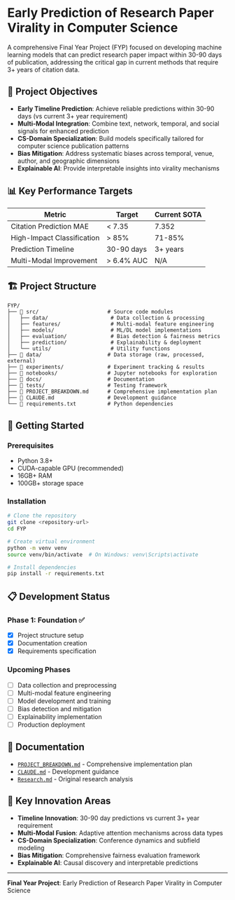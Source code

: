 # Early Prediction of Research Paper Virality in Computer Science

A comprehensive Final Year Project (FYP) focused on developing machine learning models that can predict research paper impact within 30-90 days of publication, addressing the critical gap in current methods that require 3+ years of citation data.

## 🎯 Project Objectives

- **Early Timeline Prediction**: Achieve reliable predictions within 30-90 days (vs current 3+ year requirement)
- **Multi-Modal Integration**: Combine text, network, temporal, and social signals for enhanced prediction
- **CS-Domain Specialization**: Build models specifically tailored for computer science publication patterns
- **Bias Mitigation**: Address systematic biases across temporal, venue, author, and geographic dimensions
- **Explainable AI**: Provide interpretable insights into virality mechanisms

## 📊 Key Performance Targets

| Metric | Target | Current SOTA |
|--------|--------|--------------|
| Citation Prediction MAE | < 7.35 | 7.352 |
| High-Impact Classification | > 85% | 71-85% |
| Prediction Timeline | 30-90 days | 3+ years |
| Multi-Modal Improvement | > 6.4% AUC | N/A |

## 🏗️ Project Structure

```
FYP/
├── 📁 src/                      # Source code modules
│   ├── data/                    # Data collection & processing
│   ├── features/                # Multi-modal feature engineering
│   ├── models/                  # ML/DL model implementations
│   ├── evaluation/              # Bias detection & fairness metrics
│   ├── prediction/              # Explainability & deployment
│   └── utils/                   # Utility functions
├── 📁 data/                     # Data storage (raw, processed, external)
├── 📁 experiments/              # Experiment tracking & results
├── 📁 notebooks/                # Jupyter notebooks for exploration
├── 📁 docs/                     # Documentation
├── 📁 tests/                    # Testing framework
├── 📄 PROJECT_BREAKDOWN.md      # Comprehensive implementation plan
├── 📄 CLAUDE.md                 # Development guidance
└── 📄 requirements.txt          # Python dependencies
```

## 🚀 Getting Started

### Prerequisites
- Python 3.8+
- CUDA-capable GPU (recommended)
- 16GB+ RAM
- 100GB+ storage space

### Installation
```bash
# Clone the repository
git clone <repository-url>
cd FYP

# Create virtual environment
python -m venv venv
source venv/bin/activate  # On Windows: venv\Scripts\activate

# Install dependencies
pip install -r requirements.txt
```

## 📋 Development Status

### Phase 1: Foundation ✅
- [x] Project structure setup
- [x] Documentation creation
- [x] Requirements specification

### Upcoming Phases
- [ ] Data collection and preprocessing
- [ ] Multi-modal feature engineering
- [ ] Model development and training
- [ ] Bias detection and mitigation
- [ ] Explainability implementation
- [ ] Production deployment

## 📖 Documentation

- [`PROJECT_BREAKDOWN.md`](PROJECT_BREAKDOWN.md) - Comprehensive implementation plan
- [`CLAUDE.md`](CLAUDE.md) - Development guidance
- [`Research.md`](Research.md) - Original research analysis

## 🎯 Key Innovation Areas

- **Timeline Innovation**: 30-90 day predictions vs current 3+ year requirement
- **Multi-Modal Fusion**: Adaptive attention mechanisms across data types
- **CS-Domain Specialization**: Conference dynamics and subfield modeling
- **Bias Mitigation**: Comprehensive fairness evaluation framework
- **Explainable AI**: Causal discovery and interpretable predictions

---

**Final Year Project**: Early Prediction of Research Paper Virality in Computer Science